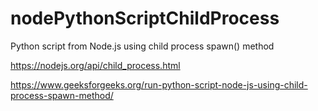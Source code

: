 # nodePythonScriptChildProcess
Python script from Node.js using child process spawn() method

https://nodejs.org/api/child_process.html

https://www.geeksforgeeks.org/run-python-script-node-js-using-child-process-spawn-method/
